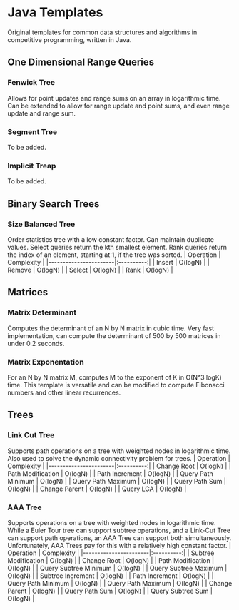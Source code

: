 # Java Templates
Original templates for common data structures and algorithms in competitive programming, written in Java.

## One Dimensional Range Queries

### Fenwick Tree
Allows for point updates and range sums on an array in logarithmic time. Can be extended to allow for range update and point sums, and even range update and range sum.

### Segment Tree
To be added.

### Implicit Treap
To be added.

## Binary Search Trees

### Size Balanced Tree
Order statistics tree with a low constant factor. Can maintain duplicate values. Select queries return the kth smallest element. Rank queries return the index of an element, starting at 1, if the tree was sorted.
| Operation             | Complexity |
|-----------------------|:----------:|
| Insert                |   O(logN)  |
| Remove                |   O(logN)  |
| Select                |   O(logN)  |
| Rank                  |   O(logN)  |

## Matrices

### Matrix Determinant
Computes the determinant of an N by N matrix in cubic time. Very fast implementation, can compute the determinant of 500 by 500 matrices in under 0.2 seconds.

### Matrix Exponentation
For an N by N matrix M, computes M to the exponent of K in O(N^3 logK) time. This template is versatile and can be modified to compute Fibonacci numbers and other linear recurrences.

## Trees

### Link Cut Tree
Supports path operations on a tree with weighted nodes in logarithmic time. Also used to solve the dynamic connectivity problem for trees.
| Operation             | Complexity |
|-----------------------|:----------:|
| Change Root           |   O(logN)  |
| Path Modification     |   O(logN)  |
| Path Increment        |   O(logN)  |
| Query Path Minimum    |   O(logN)  |
| Query Path Maximum    |   O(logN)  |
| Query Path Sum        |   O(logN)  |
| Change Parent         |   O(logN)  |
| Query LCA             |   O(logN)  |

### AAA Tree
Supports operations on a tree with weighted nodes in logarithmic time. While a Euler Tour tree can support subtree operations, and a Link-Cut Tree can support path operations, an AAA Tree can support both simultaneously. Unfortunately, AAA Trees pay for this with a relatively high constant factor.
| Operation             | Complexity |
|-----------------------|:----------:|
| Subtree Modification  |   O(logN)  |
| Change Root           |   O(logN)  |
| Path Modification     |   O(logN)  |
| Query Subtree Minimum |   O(logN)  |
| Query Subtree Maximum |   O(logN)  |
| Subtree Increment     |   O(logN)  |
| Path Increment        |   O(logN)  |
| Query Path Minimum    |   O(logN)  |
| Query Path Maximum    |   O(logN)  |
| Change Parent         |   O(logN)  |
| Query Path Sum        |   O(logN)  |
| Query Subtree Sum     |   O(logN)  |
